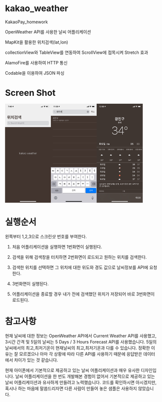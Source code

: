 # kakao_weather
KakaoPay_homework

OpenWeather API를 사용한 날씨 어플리케이션

MapKit을 활용한 위치검색(lat,lon)

collectionView와 TableView를 연동하여 ScrollView에 접목시켜 Stretch 효과

AlamoFire를 사용하여 HTTP 통신

Codable을 이용하여 JSON 파싱




# Screen Shot

<img src=./image/Search.jpeg width="30%"><img src=./image/SearchTable.jpeg width="30%"><img src=./image/Result.jpeg width="30%">




# 실행순서

왼쪽부터 1,2,3으로 스크린샷 번호를 부여한다.

1. 처음 어플리케이션을 실행하면 1번화면이 실행된다. 

2. 검색을 위해 검색창을 터치하면 2번화면이 로드되고 원하는 위치를 검색한다. 

3. 검색한 위치를 선택하면 그 위치에 대한 위도와 경도 값으로 날씨정보를 API에 요청한다. 

4. 3번화면이 실행된다.

5. 어플리케이션을 종료할 경우 내가 전에 검색했던 위치가 저장되어 바로 3번화면이 로드된다.




# 참고사항

현재 날씨에 대한 정보는 OpenWeather API에서 Current Weather API를 사용했고, 3시간 간격 및 5일의 날씨는 5 Days / 3 Hours Forecast API를 사용했습니다. 
5일의 날씨에서의 최고,최저기온이 현재날씨의 최고,최저기온과 다를 수 있습니다. 정확한 이유는 잘 모르겠으나 아마 각 상황에 따라 다른 API를 사용하기 때문에 응답받은 데이터에서 차이가 있는 것 같습니다. 

현재 아이폰에서 기본적으로 제공하고 있는 날씨 어플리케이션과 매우 유사한 디자인입니다. 날씨 어플리케이션을 한 번도 개발해본 경험이 없어서 기본적으로 제공하고 있는 날씨 어플리케이션과 유사하게 만들려고 노력했습니다. 코드를 확인하시면 아시겠지만, 혹시나 하는 마음에 말씀드리자면 다른 사람이 만들어 놓은 샘플은 사용하지 않았습니다. 
